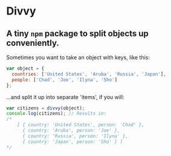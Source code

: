 # Divvy

## A tiny `npm` package to split objects up conveniently.

Sometimes you want to take an object with keys, like this:

```javascript
var object = {
  countries: ['United States', 'Aruba', 'Russia', 'Japan'],
  people: ['Chad', 'Joe', 'Ilyna', 'Sho']
};
```

...and split it up into separate 'items', if you will:

```javascript
var citizens = divvy(object);
console.log(citizens); // Results in:
/*  
    [ { country: 'United States', person: 'Chad' },
      { country: 'Aruba', person: 'Joe' },
      { country: 'Russia', person: 'Ilyna' },
      { country: 'Japan', person: 'Sho' } ]
*/